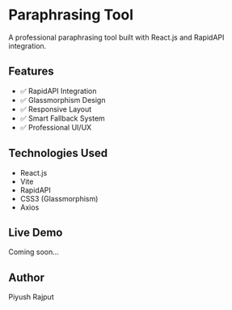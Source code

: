 # Paraphrasing Tool

A professional paraphrasing tool built with React.js and RapidAPI integration.

## Features

- ✅ RapidAPI Integration
- ✅ Glassmorphism Design
- ✅ Responsive Layout
- ✅ Smart Fallback System
- ✅ Professional UI/UX

## Technologies Used

- React.js
- Vite
- RapidAPI
- CSS3 (Glassmorphism)
- Axios

## Live Demo

Coming soon...

## Author

Piyush Rajput
